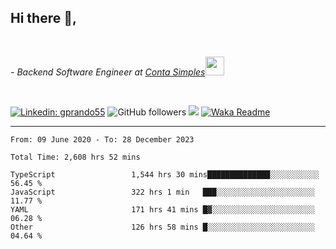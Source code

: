 <h2>Hi there  👋,</h2> </br>

<p><em>- Backend Software Engineer at <a href="https://contasimples.com">Conta Simples</a><img src="https://media.giphy.com/media/WUlplcMpOCEmTGBtBW/giphy.gif" width="30"> 
</em></p></br>


[![Linkedin: gprando55](https://img.shields.io/badge/-gprando55-blue?style=flat-square&logo=Linkedin&logoColor=white&link=https://www.linkedin.com/in/prandogabriel/)](https://www.linkedin.com/in/prandogabriel)
![GitHub followers](https://img.shields.io/github/followers/prandogabriel?label=Follow&style=social)
![](https://visitor-badge.glitch.me/badge?page_id=prandogabriel.prandogabriel)
[![Waka Readme](https://github.com/prandogabriel/prandogabriel/actions/workflows/update-stats.yml.yml/badge.svg)](https://github.com/prandogabriel/prandogabriel/actions/workflows/update-stats.yml.yml)

---

<!--START_SECTION:waka-->

```golang
From: 09 June 2020 - To: 28 December 2023

Total Time: 2,608 hrs 52 mins

TypeScript                 1,544 hrs 30 mins██████████████░░░░░░░░░░░   56.45 %
JavaScript                 322 hrs 1 min   ███░░░░░░░░░░░░░░░░░░░░░░   11.77 %
YAML                       171 hrs 41 mins █▓░░░░░░░░░░░░░░░░░░░░░░░   06.28 %
Other                      126 hrs 58 mins █░░░░░░░░░░░░░░░░░░░░░░░░   04.64 %
```

<!--END_SECTION:waka-->
